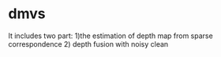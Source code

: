 # dmvs
It includes two part: 1)the estimation of depth map from sparse correspondence 2) depth fusion with noisy clean
